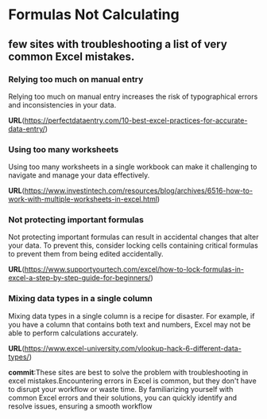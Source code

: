 # Formulas Not Calculating

##  few sites with troubleshooting  a list of very common Excel mistakes.

### Relying too much on manual entry
Relying too much on manual entry increases the risk of typographical errors and inconsistencies in your data.

**URL**(https://perfectdataentry.com/10-best-excel-practices-for-accurate-data-entry/)

### Using too many worksheets
Using too many worksheets in a single workbook can make it challenging to navigate and manage your data effectively.

**URL**(https://www.investintech.com/resources/blog/archives/6516-how-to-work-with-multiple-worksheets-in-excel.html)

### Not protecting important formulas 
Not protecting important formulas can result in accidental changes that alter your data. To prevent this, consider locking cells containing critical formulas to prevent them from being edited accidentally.

**URL**(https://www.supportyourtech.com/excel/how-to-lock-formulas-in-excel-a-step-by-step-guide-for-beginners/)

### Mixing data types in a single column
Mixing data types in a single column is a recipe for disaster. For example, if you have a column that contains both text and numbers, Excel may not be able to perform calculations accurately.

**URL**(https://www.excel-university.com/vlookup-hack-6-different-data-types/)

**commit**:These sites are best to solve the problem with troubleshooting in excel mistakes.Encountering errors in Excel is common, but they don't have to disrupt your workflow or waste time. By familiarizing yourself with common Excel errors and their solutions, you can quickly identify and resolve issues, ensuring a smooth workflow
